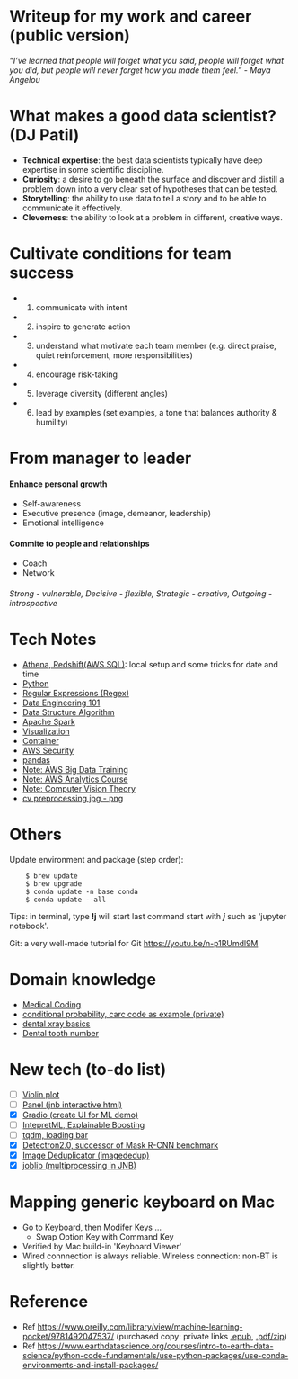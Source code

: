 # Writeup for my work and career (public version)

*“I’ve learned that people will forget what you said, people will forget what you did, but people will never forget how you made them feel.” - Maya Angelou*

# What makes a good data scientist? (DJ Patil)
- **Technical expertise**: the best data scientists typically have deep expertise in some scientific discipline.
- **Curiosity**: a desire to go beneath the surface and discover and distill a problem down into a very clear set of hypotheses that can be tested.
- **Storytelling**: the ability to use data to tell a story and to be able to communicate it effectively.
- **Cleverness**: the ability to look at a problem in different, creative ways.

# Cultivate conditions for team success
- 1. communicate with intent
- 2. inspire to generate action
- 3. understand what motivate each team member (e.g. direct praise, quiet reinforcement, more responsibilities)
- 4. encourage risk-taking
- 5. leverage diversity (different angles)
- 6. lead by examples (set examples, a tone that balances authority & humility)

# From manager to leader 
#### Enhance personal growth
- Self-awareness
- Executive presence (image, demeanor, leadership)
- Emotional intelligence

#### Commite to people and relationships
- Coach
- Network
###### Strong - vulnerable, Decisive - flexible, Strategic - creative, Outgoing - introspective

# Tech Notes
- [Athena, Redshift(AWS SQL)](https://github.com/er1czz/writeup/blob/main/tech/athena.md): local setup and some tricks for date and time
- [Python](https://github.com/er1czz/writeup/blob/main/tech/python.md)
- [Regular Expressions (Regex)](https://github.com/er1czz/writeup/blob/main/tech/Regex.md)
- [Data Engineering 101](https://github.com/er1czz/writeup/blob/main/tech/data_engineering_101.md)
- [Data Structure Algorithm](https://github.com/er1czz/writeup/blob/main/tech/data_structure_algorithm.md)
- [Apache Spark](https://github.com/er1czz/writeup/blob/main/tech/spark.md)
- [Visualization](https://github.com/er1czz/writeup/blob/main/tech/visualization.md)
- [Container](https://github.com/er1czz/writeup/blob/main/tech/container.md)
- [AWS Security](https://github.com/er1czz/writeup/blob/main/tech/AWS_security.md)
- [pandas](https://github.com/er1czz/writeup/blob/main/tech/pandas.md)
- [Note: AWS Big Data Training](https://github.com/er1czz/writeup/blob/main/tech/TrainingNote_AWS_big_data.md)
- [Note: AWS Analytics Course](https://github.com/er1czz/writeup/blob/main/tech/Course_AWS_analytics.md)
- [Note: Computer Vision Theory](https://github.com/er1czz/writeup/blob/main/tech/Note_course_CV_theory.md)
- [cv preprocessing jpg - png](https://github.com/er1czz/writeup/blob/main/tech/cv_preprocessing.md)
# Others
Update environment and package (step order): 
```
    $ brew update 
    $ brew upgrade
    $ conda update -n base conda    
    $ conda update --all
```
Tips: in terminal, type <b>!j</b> will start last command start with <b>*j*</b> such as 'jupyter notebook'.

Git: a very well-made tutorial for Git https://youtu.be/n-p1RUmdl9M

# Domain knowledge
- [Medical Coding](https://github.com/er1czz/writeup/blob/main/SME/Note_medical_coding.md)
- [conditional probability, carc code as example (private)](https://github.com/er1czz/writeup/blob/main/SME/Writeup_Conditional_Probability_for_reason_codes.pdf)
- [dental xray basics](https://github.com/er1czz/writeup/blob/main/SME/dentalxrays.md)
- [Dental tooth number](https://github.com/er1czz/writeup/blob/main/SME/tooth_number.md)

# New tech (to-do list)
- [ ] [Violin plot](https://en.wikipedia.org/wiki/Violin_plot)
- [ ] [Panel (jnb interactive html)](https://github.com/holoviz/panel)
- [x] [Gradio (create UI for ML demo)](https://github.com/gradio-app/gradio)
- [ ] [IntepretML, Explainable Boosting](https://github.com/interpretml/interpret)
- [ ] [tqdm, loading bar](https://github.com/tqdm/tqdm#usage)
- [x] [Detectron2.0, successor of Mask R-CNN benchmark](https://github.com/facebookresearch/detectron2)
- [x] [Image Deduplicator (imagededup)](https://github.com/idealo/imagededup)
- [x] [joblib (multiprocessing in JNB)](https://joblib.readthedocs.io/en/latest/why.html)

# Mapping generic keyboard on Mac
- Go to Keyboard, then Modifer Keys ...
    - Swap Option Key with Command Key
- Verified by Mac build-in 'Keyboard Viewer'
- Wired connnection is always reliable. Wireless connection: non-BT is slightly better.

# Reference
- Ref https://www.oreilly.com/library/view/machine-learning-pocket/9781492047537/ (purchased copy: private links [.epub](https://github.com/er1czz/writeup/blob/main/tech/machinelearningpocketreference.epub), [.pdf/zip](https://github.com/er1czz/writeup/blob/main/tech/machinelearningpocketreference.zip))
- Ref https://www.earthdatascience.org/courses/intro-to-earth-data-science/python-code-fundamentals/use-python-packages/use-conda-environments-and-install-packages/
